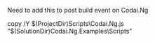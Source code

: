 ﻿Need to add this to post build event on Codai.Ng

copy /Y $(ProjectDir)Scripts\Codai.Ng.js "$(SolutionDir)Codai.Ng.Examples\Scripts"
